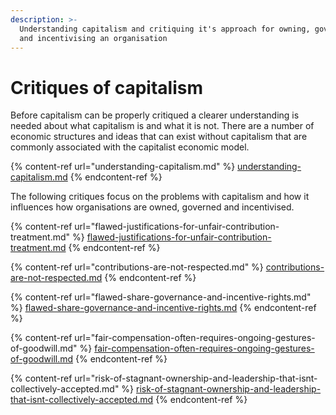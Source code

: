 ```yaml
---
description: >-
  Understanding capitalism and critiquing it's approach for owning, governing
  and incentivising an organisation
---
```


# Critiques of capitalism

Before capitalism can be properly critiqued a clearer understanding is needed about what capitalism is and what it is not. There are a number of economic structures and ideas that can exist without capitalism that are commonly associated with the capitalist economic model.

{% content-ref url="understanding-capitalism.md" %}
[understanding-capitalism.md](understanding-capitalism.md)
{% endcontent-ref %}



The following critiques focus on the problems with capitalism and how it influences how organisations are owned, governed and incentivised.

{% content-ref url="flawed-justifications-for-unfair-contribution-treatment.md" %}
[flawed-justifications-for-unfair-contribution-treatment.md](flawed-justifications-for-unfair-contribution-treatment.md)
{% endcontent-ref %}

{% content-ref url="contributions-are-not-respected.md" %}
[contributions-are-not-respected.md](contributions-are-not-respected.md)
{% endcontent-ref %}

{% content-ref url="flawed-share-governance-and-incentive-rights.md" %}
[flawed-share-governance-and-incentive-rights.md](flawed-share-governance-and-incentive-rights.md)
{% endcontent-ref %}

{% content-ref url="fair-compensation-often-requires-ongoing-gestures-of-goodwill.md" %}
[fair-compensation-often-requires-ongoing-gestures-of-goodwill.md](fair-compensation-often-requires-ongoing-gestures-of-goodwill.md)
{% endcontent-ref %}

{% content-ref url="risk-of-stagnant-ownership-and-leadership-that-isnt-collectively-accepted.md" %}
[risk-of-stagnant-ownership-and-leadership-that-isnt-collectively-accepted.md](risk-of-stagnant-ownership-and-leadership-that-isnt-collectively-accepted.md)
{% endcontent-ref %}
